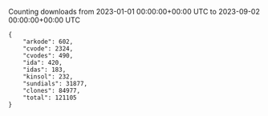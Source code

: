 
Counting downloads from 2023-01-01 00:00:00+00:00 UTC to 2023-09-02 00:00:00+00:00 UTC

```
{
    "arkode": 602,
    "cvode": 2324,
    "cvodes": 490,
    "ida": 420,
    "idas": 183,
    "kinsol": 232,
    "sundials": 31877,
    "clones": 84977,
    "total": 121105
}
```

